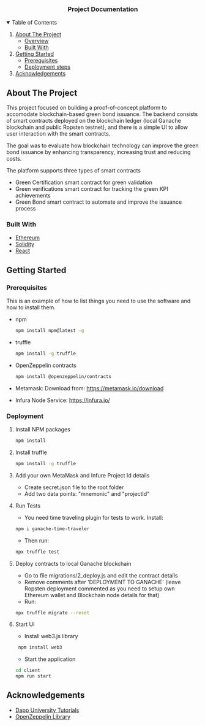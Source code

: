 <p align="center"> 
  <h3 align="center">Project Documentation</h3>
</p>

<!-- TABLE OF CONTENTS -->
<details open="open">
  <summary>Table of Contents</summary>
  <ol>
    <li>
      <a href="#about-the-project">About The Project</a>
      <ul>
        <li><a href="#about-the-project">Overview</a></li>
        <li><a href="#built-with">Built With</a></li>
      </ul>
    </li>
    <li>
      <a href="#getting-started">Getting Started</a>
      <ul>
        <li><a href="#prerequisites">Prerequisites</a></li>
        <li><a href="#deployment">Deployment steps</a></li>
      </ul>
    </li>
    <li><a href="#acknowledgements">Acknowledgements</a></li>
  </ol>
</details>

<!-- ABOUT THE PROJECT -->
## About The Project

This project focused on building a proof-of-concept platform to accomodate blockchain-based green bond issuance.
The backend consists of smart contracts deployed on the blockchain ledger (local Ganache blockchain and public Ropsten testnet), and there is a simple UI to allow user interaction with the smart contracts.

The goal was to evaluate how blockchain technology can improve the green bond issuance by enhancing transparency, increasing trust and reducing costs.

The platform supports three types of smart contracts
* Green Certification smart contract for green validation
* Green verifications smart contract for tracking the green KPI achievements
* Green Bond smart contract to automate and improve the issuance process


### Built With

* [Ethereum](https://ethereum.org/en/)
* [Solidity](https://docs.soliditylang.org/)
* [React](https://reactjs.org/)

<!-- GETTING STARTED -->
## Getting Started


### Prerequisites

This is an example of how to list things you need to use the software and how to install them.
* npm
  ```sh
  npm install npm@latest -g

* truffle
  ```sh
  npm install -g truffle

* OpenZeppelin contracts
    ```sh
    npm install @openzeppelin/contracts

* Metamask: Download from: https://metamask.io/download

* Infura Node Service: https://infura.io/ 

### Deployment


1. Install NPM packages
   ```sh
   npm install
   ```
2. Install truffle
   ```sh
   npm install -g truffle
   ```
   
3. Add your own MetaMask and Infure Project Id details
   - Create secret.json file to the root folder
   - Add two data points: "mnemonic" and "projectId"
   
   
5. Run Tests
   * You need time traveling plugin for tests to work. Install:
   ```sh
   npm i ganache-time-traveler
   ```
   * Then run:
   ```sh
   npx truffle test
   ```
4. Deploy contracts to local Ganache blockchain
   * Go to file migrations/2_deploy.js and edit the contract details
   * Remove comments after 'DEPLOYMENT TO GANACHE' (leave Ropsten deployment commented as you need to setup own Ethereum wallet and Blockchain node details for that)
   * Run:
    ```sh
   npx truffle migrate --reset
   ```
5. Start UI
   * Install web3.js library
   ```sh
    npm install web3
   ```
   * Start the application
    ```sh
    cd client
    npm run start
    ```


<!-- ACKNOWLEDGEMENTS -->
## Acknowledgements
* [Dapp University Tutorials](https://www.dappuniversity.com/)
* [OpenZeppelin Library](https://openzeppelin.com/)

